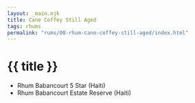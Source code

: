 ```yaml
---
layout: _main.njk
title: Cane Coffey Still Aged
tags: rhums
permalink: "rums/00-rhum-cane-coffey-still-aged/index.html"
---
```

<!-- markdownlint-disable MD025 -->
# {{ title }}
<!-- markdownlint-disable MD025 -->

* Rhum Babancourt 5 Star (Haiti)
* Rhum Babancourt Estate Reserve (Haiti)
